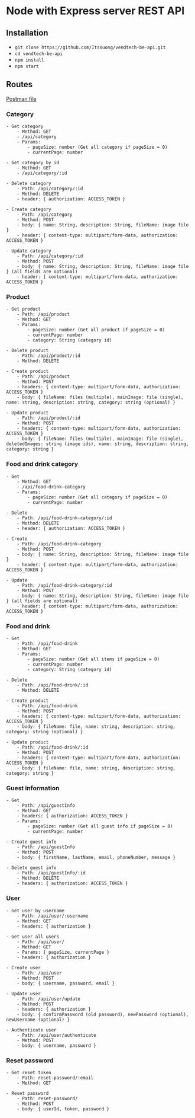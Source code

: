 # Node with Express server REST API

## Installation

- `git clone https://github.com/ItsVuong/vendtech-be-api.git`
- `cd vendtech-be-api`
- `npm install`
- `npm start`

## Routes
[Postman file](./vendtech.postman_collection.json)
### Category
    - Get category
        - Method: GET
        - /api/category
        - Params: 
            - pageSize: number (Get all category if pageSize = 0)
            - currentPage: number

    - Get category by id
        - Method: GET
        - /api/category/:id

    - Delete category
        - Path: /api/category/:id
        - Method: DELETE
        - header: { authorization: ACCESS_TOKEN }

    - Create category 
        - Path: /api/category
        - Method: POST
        - body: { name: String, description: String, fileName: image file }
        - header: { content-type: multipart/form-data, authorization: ACCESS_TOKEN }

    - Update category
        - Path: /api/category/:id
        - Method: POST
        - body: { name: String, description: String, fileName: image file } (all fields are optional)
        - header: { content-type: multipart/form-data, authorization: ACCESS_TOKEN }

### Product
    - Get product
        - Path: /api/product
        - Method: GET
        - Params: 
            - pageSize: number (Get all product if pageSize = 0)
            - currentPage: number
            - category: String (category id)

    - Delete product
        - Path: /api/product/:id
        - Method: DELETE

    - Create product 
        - Path: /api/product
        - Method: POST
        - headers: { content-type: multipart/form-data, authorization: ACCESS_TOKEN }
        - body: { fileName: files (multiple), mainImage: file (single), name: string, description: string, category: string (optional) }

    - Update product
        - Path: /api/product/:id
        - Method: POST
        - headers: { content-type: multipart/form-data, authorization: ACCESS_TOKEN }
        - body: { fileName: files (multiple), mainImage: file (single), deletedImages: string (image ids), name: string, description: string, category: string }

### Food and drink category
    - Get
        - Method: GET
        - /api/food-drink-category
        - Params: 
            - pageSize: number (Get all category if pageSize = 0)
            - currentPage: number

    - Delete
        - Path: /api/food-drink-category/:id
        - Method: DELETE
        - header: { authorization: ACCESS_TOKEN }

    - Create 
        - Path: /api/food-drink-category
        - Method: POST
        - body: { name: String, description: String, fileName: image file }
        - header: { content-type: multipart/form-data, authorization: ACCESS_TOKEN }

    - Update
        - Path: /api/food-drink-category/:id
        - Method: POST
        - body: { name: String, description: String, fileName: image file } (all fields are optional)
        - header: { content-type: multipart/form-data, authorization: ACCESS_TOKEN }

### Food and drink
    - Get
        - Path: /api/food-drink
        - Method: GET
        - Params: 
            - pageSize: number (Get all items if pageSize = 0)
            - currentPage: number
            - category: String (category id)

    - Delete
        - Path: /api/food-drink/:id
        - Method: DELETE

    - Create product 
        - Path: /api/food-drink
        - Method: POST
        - headers: { content-type: multipart/form-data, authorization: ACCESS_TOKEN }
        - body: { fileName: file, name: string, description: string, category: string (optional) }

    - Update product
        - Path: /api/food-drink/:id
        - Method: POST
        - headers: { content-type: multipart/form-data, authorization: ACCESS_TOKEN }
        - body: { fileName: file, name: string, description: string, category: string }

### Guest information
    - Get 
        - Path: /api/guestInfo
        - Method: GET
        - headers: { authorization: ACCESS_TOKEN }
        - Params: 
            - pageSize: number (Get all guest info if pageSize = 0)
            - currentPage: number

    - Create guest info
        - Path: /api/guestInfo
        - Method: POST
        - body: { firstName, lastName, email, phoneNumber, message }

    - Delete guest info
        - Path: /api/guestInfo/:id
        - Method: DELETE
        - headers: { authorization: ACCESS_TOKEN }

### User
    - Get user by username
        - Path: /api/user/:username
        - Method: GET
        - headers: { authorization }

    - Get user all users
        - Path: /api/user/
        - Method: GET
        - Params: { pageSize, currentPage }
        - headers: { authorization }

    - Create user
        - Path: /api/user
        - Method: POST
        - body: { username, password, email }

    - Update user
        - Path: /api/user/update
        - Method: POST
        - headers: { authorization }
        - body: { confirmPassword (old password), newPassword (optional), newUsername (optional) }

    - Authenticate user
        - Path: /api/user/authenticate
        - Method: POST
        - body: { username, password }

### Reset password
    - Get reset token
        - Path: reset-password/:email
        - Method: GET

    - Reset password
        - Path: reset-password/
        - Method: POST
        - body: { userId, token, password }